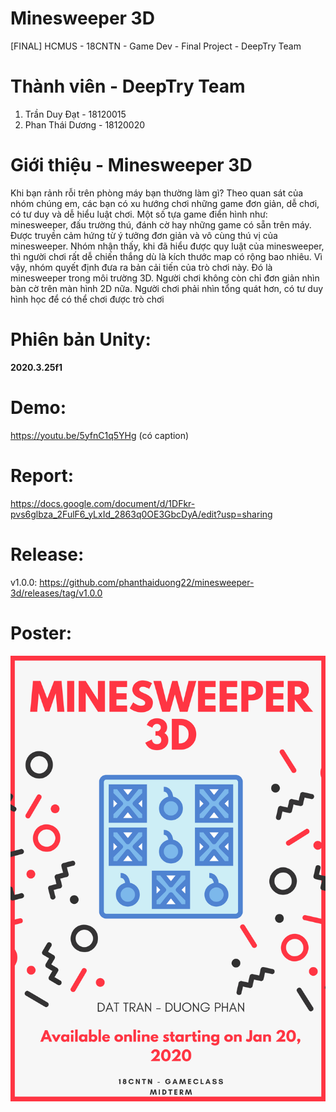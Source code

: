 # Minesweeper 3D
[FINAL] HCMUS - 18CNTN - Game Dev - Final Project - DeepTry Team

# Thành viên - DeepTry Team
1. Trần Duy Đạt - 18120015
2. Phan Thái Dương - 18120020

# Giới thiệu - Minesweeper 3D
Khi bạn rảnh rỗi trên phòng máy bạn thường làm gì? Theo quan sát của nhóm
chúng em, các bạn có xu hướng chơi những game đơn giản, dễ chơi, có tư duy
và dễ hiểu luật chơi. Một số tựa game điển hình như: minesweeper, đấu trường
thú, đánh cờ hay những game có sẵn trên máy. Được truyền cảm hứng từ ý
tưởng đơn giản và vô cùng thú vị của minesweeper. Nhóm nhận thấy, khi đã
hiểu được quy luật của minesweeper, thì người chơi rất dễ chiến thắng dù là
kích thước map có rộng bao nhiêu. Vì vậy, nhóm quyết định đưa ra bản cải tiến
của trò chơi này. Đó là minesweeper trong môi trường 3D. Người chơi không
còn chỉ đơn giản nhìn bàn cờ trên màn hình 2D nữa. Người chơi phải nhìn tổng
quát hơn, có tư duy hình học để có thể chơi được trò chơi

# Phiên bản Unity:
**2020.3.25f1**

# Demo:
https://youtu.be/5yfnC1q5YHg (có caption)

# Report:
https://docs.google.com/document/d/1DFkr-pvs6glbza_2FulF6_yLxId_2863q0OE3GbcDyA/edit?usp=sharing

# Release:
v1.0.0: https://github.com/phanthaiduong22/minesweeper-3d/releases/tag/v1.0.0

# Poster:
![Poster](https://github.com/phanthaiduong22/minesweeper-3d/blob/master/poster.png)
